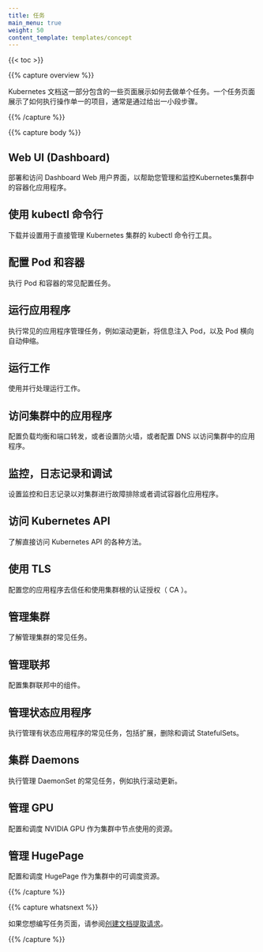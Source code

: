 ```yaml
---
title: 任务
main_menu: true
weight: 50
content_template: templates/concept
---
```

<!--
---
title: Tasks
main_menu: true
weight: 50
content_template: templates/concept
---
-->

{{< toc >}}

{{% capture overview %}}

Kubernetes 文档这一部分包含的一些页面展示如何去做单个任务。一个任务页面展示了如何执行操作单一的项目，通常是通过给出一小段步骤。
<!--
This section of the Kubernetes documentation contains pages that
show how to do individual tasks. A task page shows how to do a
single thing, typically by giving a short sequence of steps.
-->

{{% /capture %}}

{{% capture body %}}

## Web UI (Dashboard)

部署和访问 Dashboard Web 用户界面，以帮助您管理和监控Kubernetes集群中的容器化应用程序。

<!--
## Web UI (Dashboard)

Deploy and access the Dashboard web user interface to help you manage and monitor containerized applications in a Kubernetes cluster.
-->

## 使用 kubectl 命令行

下载并设置用于直接管理 Kubernetes 集群的 kubectl 命令行工具。

<!--
## Using the kubectl Command-line

Install and setup the `kubectl` command-line tool used to directly manage Kubernetes clusters.
-->

## 配置 Pod 和容器

执行 Pod 和容器的常见配置任务。

<!--
## Configuring Pods and Containers

Perform common configuration tasks for Pods and Containers.
-->

## 运行应用程序

执行常见的应用程序管理任务，例如滚动更新，将信息注入 Pod，以及 Pod 横向自动伸缩。

<!--
## Running Applications

Perform common application management tasks, such as rolling updates, injecting information into pods, and horizontal Pod autoscaling.
-->

## 运行工作

使用并行处理运行工作。

<!--
## Running Jobs

Run Jobs using parallel processing.
-->

## 访问集群中的应用程序

配置负载均衡和端口转发，或者设置防火墙，或者配置 DNS 以访问集群中的应用程序。

<!--
## Accessing Applications in a Cluster

Configure load balancing, port forwarding, or setup firewall or DNS configurations to access applications in a cluster.
-->

## 监控，日志记录和调试

设置监控和日志记录以对集群进行故障排除或者调试容器化应用程序。

<!--
## Monitoring, Logging, and Debugging

Setup monitoring and logging to troubleshoot a cluster or debug a containerized application.
-->

## 访问 Kubernetes API

了解直接访问 Kubernetes API 的各种方法。

<!--
## Accessing the Kubernetes API

Learn various methods to directly access the Kubernetes API.
-->

## 使用 TLS

配置您的应用程序去信任和使用集群根的认证授权（ CA ）。

<!--
## Using TLS

Configure your application to trust and use the cluster root Certificate Authority (CA).
-->

## 管理集群

了解管理集群的常见任务。

<!--
## Administering a Cluster

Learn common tasks for administering a cluster.
-->

## 管理联邦

配置集群联邦中的组件。

<!--
## Administering Federation

Configure components in a cluster federation.
-->

## 管理状态应用程序

执行管理有状态应用程序的常见任务，包括扩展，删除和调试 StatefulSets。

<!--
## Managing Stateful Applications

Perform common tasks for managing Stateful applications, including scaling, deleting, and debugging StatefulSets.
-->

## 集群 Daemons

执行管理 DaemonSet 的常见任务，例如执行滚动更新。

<!--
## Cluster Daemons

Perform common tasks for managing a DaemonSet, such as performing a rolling update.
-->

## 管理 GPU

配置和调度 NVIDIA GPU 作为集群中节点使用的资源。

<!--
## Managing GPUs

Configure and schedule NVIDIA GPUs for use as a resource by nodes in a cluster.
-->

## 管理 HugePage

配置和调度 HugePage 作为集群中的可调度资源。

<!--
## Managing HugePages

Configure and schedule huge pages as a schedulable resource in a cluster.
-->

{{% /capture %}}

{{% capture whatsnext %}}

如果您想编写任务页面，请参阅[创建文档提取请求](/docs/home/contribute/create-pull-request/)。
<!--
If you would like to write a task page, see
[Creating a Documentation Pull Request](/docs/home/contribute/create-pull-request/).
-->

{{% /capture %}}
